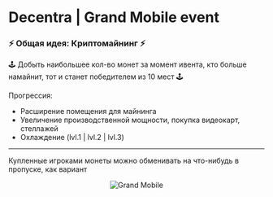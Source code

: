 # Decentra | Grand Mobile event
<h3>⚡️ Общая идея: Криптомайнинг ⚡️</h3>
<p>🕹 Добыть наибольшее кол-во монет за момент ивента, кто больше намайнит, тот и станет победителем из 10 мест 🕹</p>
<p>Прогрессия:</p>
<ul>
  <li> Расширение помещения для майнинга </li>
  <li> Увеличение производственной мощности, покупка видеокарт, стеллажей </li>
  <li> Охлаждение (lvl.1 | lvl.2 | lvl.3) </li>
</ul>

---

<p>Купленные игроками монеты можно обменивать на что-нибудь в пропуске, как вариант</p>
<p align="center">
    <img src="https://grnd.gg/favicon.ico" alt="Grand Mobile">
</p>
